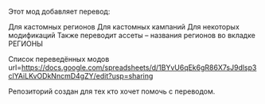 Этот мод добавляет перевод:

Для кастомных регионов
Для кастомных кампаний
Для некоторых модификаций
Также переводит ассеты – названия регионов во вкладке РЕГИОНЫ

Список переведённых модов url=https://docs.google.com/spreadsheets/d/1BYvU6qEk6gR86X7sJ9dlsp3clYAiLKvODkNncmD4gZY/edit?usp=sharing

Репозиторий создан для тех кто хочет помочь с переводом.
